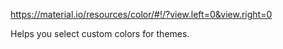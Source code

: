 
https://material.io/resources/color/#!/?view.left=0&view.right=0

Helps you select custom colors for themes.